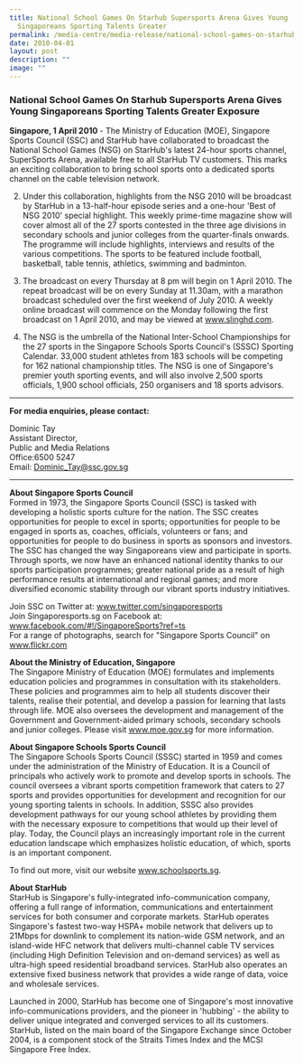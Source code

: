 ```yaml
---
title: National School Games On Starhub Supersports Arena Gives Young
  Singaporeans Sporting Talents Greater
permalink: /media-centre/media-release/national-school-games-on-starhub-supersports-arena-gives-young-singapore/
date: 2010-04-01
layout: post
description: ""
image: ""
---
```

### **National School Games On Starhub Supersports Arena Gives Young Singaporeans Sporting Talents Greater Exposure**

**Singapore, 1 April 2010** - The Ministry of Education (MOE), Singapore Sports Council (SSC) and StarHub have collaborated to broadcast the National School Games (NSG) on StarHub's latest 24-hour sports channel, SuperSports Arena, available free to all StarHub TV customers. This marks an exciting collaboration to bring school sports onto a dedicated sports channel on the cable television network.

2. Under this collaboration, highlights from the NSG 2010 will be broadcast by StarHub in a 13-half-hour episode series and a one-hour 'Best of NSG 2010' special highlight. This weekly prime-time magazine show will cover almost all of the 27 sports contested in the three age divisions in secondary schools and junior colleges from the quarter-finals onwards. The programme will include highlights, interviews and results of the various competitions. The sports to be featured include football, basketball, table tennis, athletics, swimming and badminton.

3. The broadcast on every Thursday at 8 pm will begin on 1 April 2010. The repeat broadcast will be on every Sunday at 11.30am, with a marathon broadcast scheduled over the first weekend of July 2010. A weekly online broadcast will commence on the Monday following the first broadcast on 1 April 2010, and may be viewed at www.slinghd.com.

4. The NSG is the umbrella of the National Inter-School Championships for the 27 sports in the Singapore Schools Sports Council's (SSSC) Sporting Calendar. 33,000 student athletes from 183 schools will be competing for 162 national championship titles. The NSG is one of Singapore's premier youth sporting events, and will also involve 2,500 sports officials, 1,900 school officials, 250 organisers and 18 sports advisors.

---

**For media enquiries, please contact:**
<br>

Dominic Tay<br>
Assistant Director,<br>
Public and Media Relations<br>
Office:6500 5247<br>
Email: [Dominic_Tay@ssc.gov.sg](mailto:Dominic_Tay@ssc.gov.sg)

---

**About Singapore Sports Council**<br>
Formed in 1973, the Singapore Sports Council (SSC) is tasked with developing a holistic sports culture for the nation. The SSC creates opportunities for people to excel in sports; opportunities for people to be engaged in sports as, coaches, officials, volunteers or fans; and opportunities for people to do business in sports as sponsors and investors. The SSC has changed the way Singaporeans view and participate in sports. Through sports, we now have an enhanced national identity thanks to our sports participation programmes; greater national pride as a result of high performance results at international and regional games; and more diversified economic stability through our vibrant sports industry initiatives.

Join SSC on Twitter at: www.twitter.com/singaporesports<br>
Join Singaporesports.sg on Facebook at: www.facebook.com/#!/SingaporeSports?ref=ts<br>
For a range of photographs, search for "Singapore Sports Council" on www.flickr.com
 
**About the Ministry of Education, Singapore**<br>
The Singapore Ministry of Education (MOE) formulates and implements education policies and programmes in consultation with its stakeholders. These policies and programmes aim to help all students discover their talents, realise their potential, and develop a passion for learning that lasts through life. MOE also oversees the development and management of the Government and Government-aided primary schools, secondary schools and junior colleges. Please visit www.moe.gov.sg for more information.
 
**About Singapore Schools Sports Council**<br>
The Singapore Schools Sports Council (SSSC) started in 1959 and comes under the administration of the Ministry of Education. It is a Council of principals who actively work to promote and develop sports in schools. The council oversees a vibrant sports competition framework that caters to 27 sports and provides opportunities for development and recognition for our young sporting talents in schools. In addition, SSSC also provides development pathways for our young school athletes by providing them with the necessary exposure to competitions that would up their level of play. Today, the Council plays an increasingly important role in the current education landscape which emphasizes holistic education, of which, sports is an important component.

To find out more, visit our website www.schoolsports.sg.

**About StarHub**<br>
StarHub is Singapore's fully-integrated info-communication company, offering a full range of information, communications and entertainment services for both consumer and corporate markets. StarHub operates Singapore's fastest two-way HSPA+ mobile network that delivers up to 21Mbps for downlink to complement its nation-wide GSM network, and an island-wide HFC network that delivers multi-channel cable TV services (including High Definition Television and on-demand services) as well as ultra-high speed residential broadband services. StarHub also operates an extensive fixed business network that provides a wide range of data, voice and wholesale services.

Launched in 2000, StarHub has become one of Singapore's most innovative info-communications providers, and the pioneer in 'hubbing' - the ability to deliver unique integrated and converged services to all its customers. StarHub, listed on the main board of the Singapore Exchange since October 2004, is a component stock of the Straits Times Index and the MCSI Singapore Free Index.